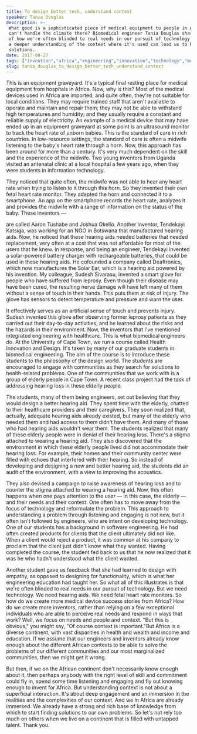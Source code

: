 ```yaml
---
title: To design better tech, understand context
speaker: Tania Douglas
description: >-
 What good is a sophisticated piece of medical equipment to people in Africa if it
 can't handle the climate there? Biomedical engineer Tania Douglas shares stories
 of how we're often blinded to real needs in our pursuit of technology -- and how
 a deeper understanding of the context where it's used can lead us to better
 solutions.
date: 2017-08-27
tags: ["invention","africa","engineering","innovation","technology","medicine","health","health-care"]
slug: tania_douglas_to_design_better_tech_understand_context
---
```


This is an equipment graveyard. It's a typical final resting place for medical equipment
from hospitals in Africa. Now, why is this? Most of the medical devices used in Africa are
imported, and quite often, they're not suitable for local conditions. They may require
trained staff that aren't available to operate and maintain and repair them; they may not
be able to withstand high temperatures and humidity; and they usually require a constant
and reliable supply of electricity. An example of a medical device that may have ended up
in an equipment graveyard at some point is an ultrasound monitor to track the heart rate
of unborn babies. This is the standard of care in rich countries. In low-resource
settings, the standard of care is often a midwife listening to the baby's heart rate
through a horn. Now, this approach has been around for more than a century. It's very much
dependent on the skill and the experience of the midwife. Two young inventors from Uganda
visited an antenatal clinic at a local hospital a few years ago, when they were students
in information technology.

They noticed that quite often, the midwife was not able to hear any heart rate when trying
to listen to it through this horn. So they invented their own fetal heart rate monitor.
They adapted the horn and connected it to a smartphone. An app on the smartphone records
the heart rate, analyzes it and provides the midwife with a range of information on the
status of the baby. These inventors —

are called Aaron Tushabe and Joshua Okello. Another inventor, Tendekayi Katsiga, was
working for an NGO in Botswana that manufactured hearing aids. Now, he noticed that these
hearing aids needed batteries that needed replacement, very often at a cost that was not
affordable for most of the users that he knew. In response, and being an engineer,
Tendekayi invented a solar-powered battery charger with rechargeable batteries, that could
be used in these hearing aids. He cofounded a company called Deaftronics, which now
manufactures the Solar Ear, which is a hearing aid powered by his invention. My colleague,
Sudesh Sivarasu, invented a smart glove for people who have suffered from leprosy. Even
though their disease may have been cured, the resulting nerve damage will have left many
of them without a sense of touch in their hands. This puts them at risk of injury. The
glove has sensors to detect temperature and pressure and warn the user.

It effectively serves as an artificial sense of touch and prevents injury. Sudesh invented
this glove after observing former leprosy patients as they carried out their day-to-day
activities, and he learned about the risks and the hazards in their environment. Now, the
inventors that I've mentioned integrated engineering with healthcare. This is what
biomedical engineers do. At the University of Cape Town, we run a course called Health
Innovation and Design. It's taken by many of our graduate students in biomedical
engineering. The aim of the course is to introduce these students to the philosophy of the
design world. The students are encouraged to engage with communities as they search for
solutions to health-related problems. One of the communities that we work with is a group
of elderly people in Cape Town. A recent class project had the task of addressing hearing
loss in these elderly people.

The students, many of them being engineers, set out believing that they would design a
better hearing aid. They spent time with the elderly, chatted to their healthcare
providers and their caregivers. They soon realized that, actually, adequate hearing aids
already existed, but many of the elderly who needed them and had access to them didn't
have them. And many of those who had hearing aids wouldn't wear them. The students
realized that many of these elderly people were in denial of their hearing loss. There's a
stigma attached to wearing a hearing aid. They also discovered that the environment in
which these elderly people lived did not accommodate their hearing loss. For example,
their homes and their community center were filled with echoes that interfered with their
hearing. So instead of developing and designing a new and better hearing aid, the students
did an audit of the environment, with a view to improving the acoustics.

They also devised a campaign to raise awareness of hearing loss and to counter the stigma
attached to wearing a hearing aid. Now, this often happens when one pays attention to the
user — in this case, the elderly — and their needs and their context. One often has to
move away from the focus of technology and reformulate the problem. This approach to
understanding a problem through listening and engaging is not new, but it often isn't
followed by engineers, who are intent on developing technology. One of our students has a
background in software engineering. He had often created products for clients that the
client ultimately did not like. When a client would reject a product, it was common at his
company to proclaim that the client just didn't know what they wanted. Having completed
the course, the student fed back to us that he now realized that it was he who hadn't
understood what the client wanted.

Another student gave us feedback that she had learned to design with empathy, as opposed
to designing for functionality, which is what her engineering education had taught her. So
what all of this illustrates is that we're often blinded to real needs in our pursuit of
technology. But we need technology. We need hearing aids. We need fetal heart rate
monitors. So how do we create more medical device success stories from Africa? How do we
create more inventors, rather than relying on a few exceptional individuals who are able
to perceive real needs and respond in ways that work? Well, we focus on needs and people
and context. "But this is obvious," you might say, "Of course context is important."But
Africa is a diverse continent, with vast disparities in health and wealth and income and
education. If we assume that our engineers and inventors already know enough about the
different African contexts to be able to solve the problems of our different communities
and our most marginalized communities, then we might get it wrong.

But then, if we on the African continent don't necessarily know enough about it, then
perhaps anybody with the right level of skill and commitment could fly in, spend some time
listening and engaging and fly out knowing enough to invent for Africa. But understanding
context is not about a superficial interaction. It's about deep engagement and an
immersion in the realities and the complexities of our context. And we in Africa are
already immersed. We already have a strong and rich base of knowledge from which to start
finding solutions to our own problems. So let's not rely too much on others when we live
on a continent that is filled with untapped talent. Thank you.

<!--
ad_duration=3.33
comment_count=4
event="TEDGlobal 2017"
external_start_time=0
has_talk_citation=0
intro_duration=11.82
is_subtitle_required="False"
is_talk_featured="True"
language="en"
language_swap="False"
native_language="en"
number_of_related_talks=6
number_of_speakers=1
number_of_subtitled_videos=18
number_of_tags=8
number_of_talk_download_languages=18
number_of_talk_more_resources=1
number_of_talk_recommendations=0
number_of_talks_take_actions=1
post_ad_duration=0.83
published_timestamp="2018-05-03 14:57:48"
recording_date="2017-08-27"
speaker_description="Biomedical engineering professor"
speaker_is_published=1
speaker_name="Tania Douglas"
talk_name="To design better tech, understand context"
talks_tags=["invention","africa","engineering","innovation","technology","medicine","health","health-care"]
url_audio="https://download.ted.com/talks/TaniaDouglas_2017G.mp3?apikey=acme-roadrunner"
url_photo_speaker="https://pe.tedcdn.com/images/ted/c0309a4b0c49c0ddb8359bb86ef582f9bf63fff8_254x191.jpg"
url_photo_talk="https://s3.amazonaws.com/talkstar-photos/uploads/225b2ce8-826f-4c04-a4f5-68fe5a4eeb6c/TaniaDouglas_2017G-embed.jpg"
url_webpage="https://www.ted.com/talks/tania_douglas_to_design_better_tech_understand_context"
video_type_name="TED Stage Talk"
-->